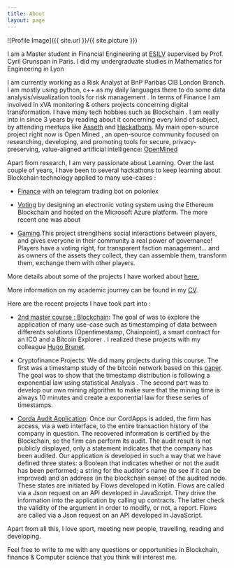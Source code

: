 ```yaml
---
title: About
layout: page
---
```

![Profile Image]({{ site.url }}/{{ site.picture }})

I am a Master student in Financial Engineering at [ESILV](https://www.esilv.fr/en/programmes/masters-program/) supervised by Prof. Cyril Grunspan  in Paris. I did my undergraduate studies in Mathematics for Engineering in Lyon 

I  am currently working as a Risk Analyst at BnP Paribas CIB London Branch.
I am mostly using python, c++ as my daily languages there to do some data analysis/visualization tools for risk management . In terms of Finance I am involved in xVA monitoring  & others projects concerning digital transformation.
I have many tech hobbies such as Blockchain . I am really into in since 3 years by reading about it concerning every kind of subject, by attending meetups like [Asseth](https://www.asseth.fr/) and 
[Hackathons](https://www.linkedin.com/pulse/people-who-inspired-me-2016-satya-nadella/). 
My main open-source project right now is Open Mined , an open-source community focused on researching, developing, and promoting tools for secure, privacy-preserving, value-aligned artificial intelligence: [OpenMined](https://www.openmined.org/) 

Apart from research, I am very passionate about Learning. Over the last couple of years, I have been to several hackathons to keep learning about Blockchain technology applied to many use-cases : 
   - [Finance](https://github.com/asseth/telegram-ethbot) with an telegram trading bot on poloniex 

   - [Voting](https://www.linkedin.com/pulse/people-who-inspired-me-2016-satya-nadella/) by designing an electronic voting system using the Ethereum Blockchain and hosted on the Microsoft Azure platform. The more recent one was about 

   - [Gaming](http://blockchainheroes-ubisoft.com/).This project strengthens social interactions between players, and gives everyone in their community a real power of governance! Players have a voting right, for transparent faction management... and as owners of the assets they collect, they can assemble them, transform them, exchange them with other players.

 More details about some of the projects I have worked about [here.](https://drive.google.com/file/d/1hjY7DVMsmG8sE1TMZMChVRe4lq_9CjFr/view?usp=sharing)


More information on my academic journey can be found in my [CV](https://drive.google.com/file/d/1aWANHEPfPC-UprYjFzVs_8KYuWGOfs9j/view?usp=sharing).

Here are the recent projects I have took part into :
  - [2nd master course : Blockchain](HugoBrunet13.github.io): The goal of was to 
  explore the application of many use-case such as timestamping of data between differents solutions (Opentimestamp, Chainpoint), a smart contract for an ICO and a Bitcoin Explorer .
  I realized these projects with my colleague [Hugo Brunet](https://www.linkedin.com/in/hugo-brunet-b1aa95115/). 

  - Cryptofinance Projects: We did many projects during this course. The first was a timestamp study of the bitcoin network based on this [paper](https://arxiv.org/pdf/1702.02867.pdf).
  The goal was to show that the timestamp distribution is following a exponential law using statistical
  Analysis . The second part was to develop our own mining algorithm to make sure that the mining time is always 10 minutes and create a exponential law for these series of timestamps.


  - [Corda Audit Application](https://drive.google.com/file/d/0BwysUpxBlNQARTQ0SkRKUlExcjg0X3FzUXg1VGQyVkxKVm93/view): Once our CordApps is added, the firm has access, via a web interface, to the entire transaction history of the company in question. The recovered information is certified by the Blockchain, so the firm can perform its audit. The audit result is not publicly displayed, only a statement indicates that the company has been audited.
  Our application is developed in such a way that we have defined three states: a Boolean that indicates whether or not the audit has been performed; a string for the auditor's name (to see if it can be improved) and an address (in the blockchain sense) of the audited node.
  These states are initiated by Flows developed in Kotlin. Flows are called via a Json request on an API developed in JavaScript. They drive the information into the application by calling up contracts. The latter check the validity of the argument in order to modify, or not, a report.
  Flows are called via a Json request on an API developed in JavaScript.


Apart from all this, I love sport, meeting new people, travelling, reading and developing. 

Feel free to write to me with any questions or opportunities in Blockchain, finance & Computer science that you think will interest me. 
